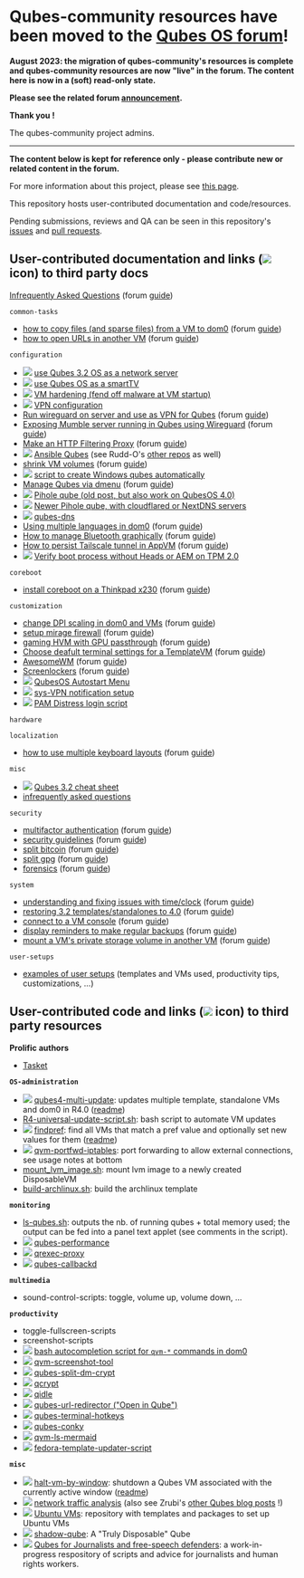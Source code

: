 # Qubes-community resources have been moved to the [Qubes OS forum](https://forum.qubes-os.org/c/guides/14)!

**August 2023: the migration of qubes-community's resources is complete and qubes-community resources are now "live" in the forum. The content here is now in a (soft) read-only state.**

**Please see the related forum [announcement](https://forum.qubes-os.org/t/announcement-qubes-community-project-has-been-migrated-to-the-forum/20367).**

**Thank you !**

The qubes-community project admins.

---

**The content below is kept for reference only - please contribute new or related content in the forum.**

For more information about this project, please see [this page](https://qubes-community.github.io/).

This repository hosts user-contributed documentation and code/resources.

Pending submissions, reviews and QA can be seen in this repository's [issues](https://github.com/Qubes-Community/Contents/issues) and [pull requests](https://github.com/Qubes-Community/Contents/pulls).

## User-contributed documentation and links (![](/_res/l.png) icon) to third party docs

[Infrequently Asked Questions](/docs/misc/iaq.adoc) (forum [guide](https://forum.qubes-os.org/t/19122))

`common-tasks`

- [how to copy files (and sparse files) from a VM to dom0](/docs/common-tasks/copying-files-to-dom0.md) (forum [guide](https://forum.qubes-os.org/t/19025))
- [how to open URLs in another VM](/docs/common-tasks/opening-urls-in-vms.md) (forum [guide](https://forum.qubes-os.org/t/19026))

`configuration`

- ![](/_res/l.png) [use Qubes 3.2 OS as a network server](https://github.com/Rudd-O/qubes-network-server)
- ![](/_res/l.png) [use Qubes OS as a smartTV](https://github.com/Aekez/QubesTV)
- ![](/_res/l.png) [VM hardening (fend off malware at VM startup)](https://github.com/tasket/Qubes-VM-hardening)
- ![](/_res/l.png) [VPN configuration](https://github.com/tasket/Qubes-vpn-support)
- [Run wireguard on server and use as VPN for Qubes](/docs/wireguard/README.md) (forum [guide](https://forum.qubes-os.org/t/19082))
- [Exposing Mumble server running in Qubes using Wireguard](/docs/mumble/README.md) (forum [guide](https://forum.qubes-os.org/t/19070))
- [Make an HTTP Filtering Proxy](/docs/configuration/http-proxy.md) (forum [guide](https://forum.qubes-os.org/t/18986))
- ![](/_res/l.png) [Ansible Qubes](https://github.com/Rudd-O/ansible-qubes) (see Rudd-O's [other repos](https://github.com/Rudd-O?tab=repositories) as well)
- [shrink VM volumes](/docs/configuration/shrink-volumes.md) (forum [guide](https://forum.qubes-os.org/t/19027))
- ![](/_res/l.png) [script to create Windows qubes automatically](https://github.com/elliotkillick/qvm-create-windows-qube)
- [Manage Qubes via dmenu](/docs/configuration/qmenu.md) (forum [guide](https://forum.qubes-os.org/t/19058))
- ![](/_res/l.png) [Pihole qube (old post, but also work on QubesOS 4.0)](https://blog.tufarolo.eu/how-to-configure-pihole-in-qubesos-proxyvm/)
- ![](/_res/l.png) [Newer Pihole qube, with cloudflared or NextDNS servers](https://github.com/92VV3M42d3v8/PiHole/blob/master/PiHole%20Cloudflared)
- ![](/_res/l.png) [qubes-dns](https://github.com/3hhh/qubes-dns/)
- [Using multiple languages in dom0](/docs/localization/multi-language-support-dom0.md) (forum [guide](https://forum.qubes-os.org/t/19068))
- [How to manage Bluetooth graphically](/docs/configuration/bluetooth.md) (forum [guide](https://forum.qubes-os.org/t/18982))
- [How to persist Tailscale tunnel in AppVM](/docs/customization/tailscale.md) (forum [guide](https://forum.qubes-os.org/t/19004))
- ![](/_res/l.png) [Verify boot process without Heads or AEM on TPM 2.0](https://github.com/kennethrrosen/qubes-boot-verification)

`coreboot`

- [install coreboot on a Thinkpad x230](/docs/coreboot/x230.md) (forum [guide](https://forum.qubes-os.org/t/19063))

`customization`

- [change DPI scaling in dom0 and VMs](/docs/customization/dpi-scaling.md) (forum [guide](https://forum.qubes-os.org/t/19064))
- [setup mirage firewall](/docs/customization/mirage-firewall.md) (forum [guide](https://forum.qubes-os.org/t/19065))
- [gaming HVM with GPU passthrough](/docs/customization/gaming-hvm.md) (forum [guide](https://forum.qubes-os.org/t/19000))
- [Choose deafult terminal settings for a TemplateVM](/docs/customization/terminal-defaults.md) (forum [guide](https://forum.qubes-os.org/t/19067))
- [AwesomeWM](/docs/customization/awesomewm.md) (forum [guide](https://forum.qubes-os.org/t/18995))
- [Screenlockers](/docs/customization/screenlockers.md) (forum [guide](https://forum.qubes-os.org/t/19003))
- ![](/_res/l.png) [QubesOS Autostart Menu](https://github.com/kennethrrosen/Qubes-OS-Autostart-Menu/)
- ![](/_res/l.png) [sys-VPN notification setup](https://github.com/kennethrrosen/qubes_VPN_notifier)
- ![](/_res/l.png) [PAM Distress login script](https://github.com/kennethrrosen/qubes-PAM-distress-login)

`hardware`


`localization`

- [how to use multiple keyboard layouts](/docs/localization/keyboard-multiple-layouts.md) (forum [guide](https://forum.qubes-os.org/t/19029))

`misc`

- ![](/_res/l.png) [Qubes 3.2 cheat sheet](https://github.com/Jeeppler/qubes-cheatsheet)
- [infrequently asked questions](/docs/misc/iaq.adoc)

`security`

- [multifactor authentication](/docs/security/multifactor-authentication.md) (forum [guide](https://forum.qubes-os.org/t/19016))
- [security guidelines](/docs/security/security-guidelines.md) (forum [guide](https://forum.qubes-os.org/t/19075))
- [split bitcoin](/docs/security/split-bitcoin.md) (forum [guide](https://forum.qubes-os.org/t/19017))
- [split gpg](/docs/security/split-gpg.md) (forum [guide](https://forum.qubes-os.org/t/19076))
- [forensics](/docs/security/forensics.md) (forum [guide](https://forum.qubes-os.org/t/19015))

`system`

- [understanding and fixing issues with time/clock](/docs/system/clock-time.md) (forum [guide](https://forum.qubes-os.org/t/19030))
- [restoring 3.2 templates/standalones to 4.0](/docs/system/restore-3.2.md) (forum [guide](https://forum.qubes-os.org/t/19018))
- [connect to a VM console](/docs/system/vm-console.md) (forum [guide](https://forum.qubes-os.org/t/19079))
- [display reminders to make regular backups](/docs/system/backup-reminders.md) (forum [guide](https://forum.qubes-os.org/t/19078))
- [mount a VM's private storage volume in another VM](/docs/system/vm-image.md) (forum [guide](https://forum.qubes-os.org/t/19080))

`user-setups`

- [examples of user setups](/docs/user-setups/) (templates and VMs used, productivity tips, customizations, ...)

## User-contributed code and links (![](/_res/l.png) icon) to third party resources

**Prolific authors**

- [Tasket](https://github.com/tasket)

**`OS-administration`**

- ![](/_res/l.png) [qubes4-multi-update](https://github.com/tasket/Qubes-scripts/blob/master/qubes4-multi-update): updates multiple template, standalone VMs and dom0 in R4.0 ([readme](https://github.com/tasket/Qubes-scripts#qubes4-multi-update))
- [R4-universal-update-script.sh](/code/OS-administration/R4-universal-update-script.sh): bash script to automate VM updates
- ![](/_res/l.png) [findpref](https://github.com/tasket/Qubes-scripts/blob/master/findpref): find all VMs that match a pref value and optionally set new values for them ([readme](https://github.com/tasket/Qubes-scripts#findpref))
- ![](/_res/l.png) [qvm-portfwd-iptables](https://gist.github.com/fepitre/941d7161ae1150d90e15f778027e3248): port forwarding to allow external connections, see usage notes at bottom
- [mount_lvm_image.sh](/code/OS-administration/mount_lvm_image.sh): mount lvm image to a newly created DisposableVM
- [build-archlinux.sh](/code/OS-administration/build-archlinux.sh): build the archlinux template

**`monitoring`**

- [ls-qubes.sh](/code/monitoring/ls-qubes.sh): outputs the nb. of running qubes + total memory used; the output can be fed into a panel text applet (see comments in the script).
- ![](/_res/l.png) [qubes-performance](https://github.com/3hhh/qubes-performance)
- ![](/_res/l.png) [qrexec-proxy](https://github.com/3hhh/qubes-qrexec-proxy)
- ![](/_res/l.png) [qubes-callbackd](https://github.com/3hhh/qubes-callbackd)

**`multimedia`**

- sound-control-scripts: toggle, volume up, volume down, ...

**`productivity`**

- toggle-fullscreen-scripts
- screenshot-scripts
- ![](/_res/l.png) [bash autocompletion script for `qvm-*` commands in dom0](https://github.com/taradiddles/qubes-os/blob/master/qvm-cmds-bash-completion.bash)
- ![](/_res/l.png) [qvm-screenshot-tool](https://github.com/evadogstar/qvm-screenshot-tool)
- ![](/_res/l.png) [qubes-split-dm-crypt](https://github.com/rustybird/qubes-split-dm-crypt)
- ![](/_res/l.png) [qcrypt](https://github.com/3hhh/qcrypt)
- ![](/_res/l.png) [qidle](https://github.com/3hhh/qidle)
- ![](/_res/l.png) [qubes-url-redirector ("Open in Qube")](https://github.com/raffaeleflorio/qubes-url-redirector/)
- ![](/_res/l.png) [qubes-terminal-hotkeys](https://github.com/3hhh/qubes-terminal-hotkeys)
- ![](/_res/l.png) [qubes-conky](https://github.com/3hhh/qubes-conky)
- ![](/_res/l.png) [qvm-ls-mermaid](https://github.com/3hhh/qvm-ls-mermaid)
- ![](/_res/l.png) [fedora-template-updater-script](https://github.com/kennethrrosen/qubes-fedora-upgrader)

**`misc`**

- ![](/_res/l.png) [halt-vm-by-window](https://github.com/tasket/Qubes-scripts/blob/master/halt-vm-by-window): shutdown a Qubes VM associated with the currently active window ([readme](https://github.com/tasket/Qubes-scripts#halt-vm-by-window))
- ![](/_res/l.png) [network traffic analysis](http://zrubi.hu/en/2017/traffic-analysis-qubes/) (also see Zrubi's [other Qubes blog posts](http://zrubi.hu/en/category/virtualization/qubes/) !)
- ![](/_res/l.png) [Ubuntu VMs](http://qubes.3isec.org/): repository with templates and packages to set up Ubuntu VMs
- ![](/_res/l.png) [shadow-qube](https://github.com/kennethrrosen/qubes-shadow-dvm): A "Truly Disposable" Qube
- ![](/_res/l.png) [Qubes for Journalists and free-speech defenders](https://github.com/kennethrrosen/journoSEC): a work-in-progress respository of scripts and advice for journalists and human rights workers.
